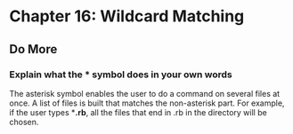 
# Chapter 16: Wildcard Matching

## Do More

### Explain what the * symbol does in your own words

   The asterisk symbol enables the user to do a command on several files at once. A list of files is built that matches the non-asterisk part. For example, if the user types ***.rb**, all the files that end in .rb in the directory will be chosen.
